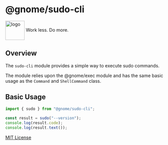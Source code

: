 # @gnome/sudo-cli

<div height=30" vertical-align="top">
<image src="https://raw.githubusercontent.com/gnomejs/gnomejs/main/assets/icon.png"
    alt="logo" width="60" valign="middle" />
<span>Work less. Do more. </span>
</div>

## Overview

The `sudo-cli` module provides a simple way to execute
sudo commands.

The module relies upon the @gnome/exec module and
has the same basic usage as the `Command` and `ShellCommand` class.

## Basic Usage

```typescript
import { sudo } from "@gnome/sudo-cli";
 
const result = sudo("--version");
console.log(result.code);
console.log(result.text());

```

[MIT License](./LICENSE.md)
